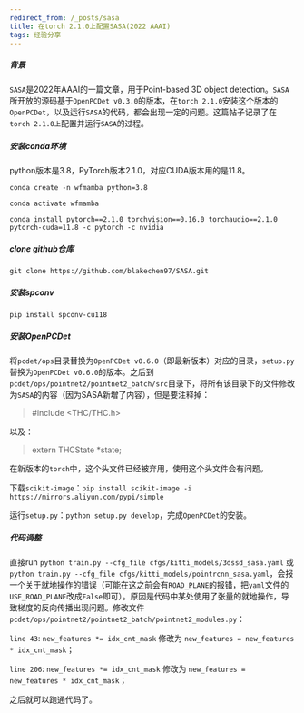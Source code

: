 ```yaml
---
redirect_from: /_posts/sasa
title: 在torch 2.1.0上配置SASA(2022 AAAI)
tags: 经验分享
---
```



##### 背景

`SASA`是2022年AAAI的一篇文章，用于Point-based 3D object detection。`SASA`所开放的源码基于`OpenPCDet v0.3.0`的版本，在`torch 2.1.0`安装这个版本的`OpenPCDet`，以及运行`SASA`的代码，都会出现一定的问题。这篇帖子记录了在`torch 2.1.0上`配置并运行`SASA`的过程。

##### 安装conda环境

python版本是3.8，PyTorch版本2.1.0，对应CUDA版本用的是11.8。

`conda create -n wfmamba python=3.8`

`conda activate wfmamba`

`conda install pytorch==2.1.0 torchvision==0.16.0 torchaudio==2.1.0 pytorch-cuda=11.8 -c pytorch -c nvidia`

##### clone github仓库

`git clone https://github.com/blakechen97/SASA.git`

##### 安装spconv

`pip install spconv-cu118`

<!-- ##### 安装torch_scatter

从网上找到对应CUDA和Python版本的`torch_scatter`的`whl`文件，可能发布了多个版本号，选最新的就可以。我用的是`torch_scatter-2.1.2+pt21cu118-cp38-cp38-linux_x86_64.whl`。下载，然后到下载到的路径下，使用`pip`安装：`pip install torch_scatter-2.1.2+pt21cu118-cp38-cp38-linux_x86_64.whl` -->

##### 安装OpenPCDet

将`pcdet/ops`目录替换为`OpenPCDet v0.6.0`（即最新版本）对应的目录，`setup.py`替换为`OpenPCDet v0.6.0`的版本。之后到`pcdet/ops/pointnet2/pointnet2_batch/src`目录下，将所有该目录下的文件修改为`SASA`的内容（因为SASA新增了内容），但是要注释掉：

> #include <THC/THC.h>

以及：

> extern THCState *state;

在新版本的`torch`中，这个头文件已经被弃用，使用这个头文件会有问题。

下载`scikit-image`：`pip install scikit-image -i https://mirrors.aliyun.com/pypi/simple`


运行`setup.py`：`python setup.py develop`，完成`OpenPCDet`的安装。

##### 代码调整

直接run `python train.py --cfg_file cfgs/kitti_models/3dssd_sasa.yaml` 或 `python train.py --cfg_file cfgs/kitti_models/pointrcnn_sasa.yaml`，会报一个关于就地操作的错误（可能在这之前会有`ROAD_PLANE`的报错，把`yaml`文件的`USE_ROAD_PLANE`改成`False`即可）。原因是代码中某处使用了张量的就地操作，导致梯度的反向传播出现问题。修改文件`pcdet/ops/pointnet2/pointnet2_batch/pointnet2_modules.py`：

`line 43`: `new_features *= idx_cnt_mask` 修改为 `new_features = new_features * idx_cnt_mask`；

`line 206`: `new_features *= idx_cnt_mask` 修改为 `new_features = new_features * idx_cnt_mask`；

之后就可以跑通代码了。
